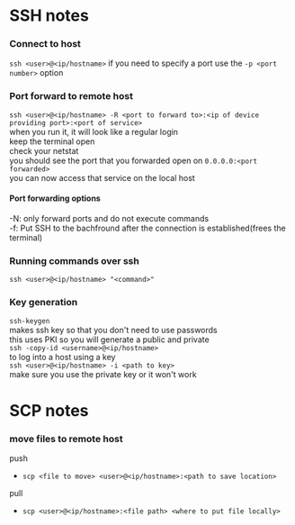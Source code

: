 # SSH notes

### Connect to host

`ssh <user>@<ip/hostname>`
if you need to specify a port use the `-p <port number>` option

### Port forward to remote host

`ssh <user>@<ip/hostname> -R <port to forward to>:<ip of device providing port>:<port of service>`</br>
when you run it, it will look like a regular login</br>
keep the terminal open</br>
check your netstat</br>
you should see the port that you forwarded open on `0.0.0.0:<port forwarded>`</br>
you can now access that service on the local host</br>

#### Port forwarding options
-N: only forward ports and do not execute commands</br>
-f: Put SSH to the bachfround after the connection is established(frees the terminal)</br>

### Running commands over ssh

`ssh <user>@<ip/hostname> "<command>"`</br>

### Key generation

`ssh-keygen`</br>
makes ssh key so that you don't need to use passwords</br>
this uses PKI so you will generate a public and private</br>
`ssh -copy-id <username>@<ip/hostname>`</br>
to log into a host using a key</br>
`ssh <user>@<ip/hostname> -i <path to key>`</br>
make sure you use the private key or it won't work</br>

# SCP notes

### move files to remote host

push
- `scp <file to move> <user>@<ip/hostname>:<path to save location>`

pull
- `scp <user>@<ip/hostname>:<file path> <where to put file locally>`

